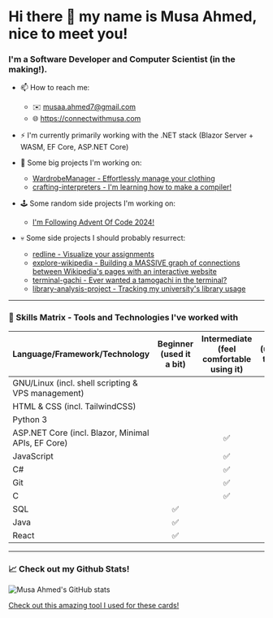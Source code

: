 <!--
**m-GDEV/m-GDEV** is a ✨ _special_ ✨ repository because its `README.md` (this file) appears on your GitHub profile.

Here are some ideas to get you started:

- 🔭 I’m currently working on ...
- 🌱 I’m currently learning ...
- 👯 I’m looking to collaborate on ...
- 🤔 I’m looking for help with ...
- 💬 Ask me about ...
- 📫 How to reach me: ...
- 😄 Pronouns: ...
- ⚡ Fun fact: ...
-->

# Hi there 👋 my name is Musa Ahmed, nice to meet you!

### I'm a Software Developer and Computer Scientist (in the making!).
- 📫 How to reach me:
  - ✉️ <musaa.ahmed7@gmail.com>
  - 🌐 <https://connectwithmusa.com>

- ⚡ I'm currently primarily working with the .NET stack (Blazor Server + WASM, EF Core, ASP.NET Core)
  
- 🔭 Some big projects I'm working on:
  - [WardrobeManager - Effortlessly manage your clothing](https://github.com/m-GDEV/WardrobeManager)
  - [crafting-interpreters - I'm learning how to make a compiler!](https://github.com/m-GDEV/crafting-interpreters)
  
- 🕹️ Some random side projects I'm working on:
  - [I'm Following Advent Of Code 2024!](https://github.com/m-GDEV/aoc)

- 💀 Some side projects I should probably resurrect:
  - [redline - Visualize your assignments](https://github.com/m-GDEV/redline)
  - [explore-wikipedia - Building a MASSIVE graph of connections between Wikipedia's pages with an interactive website](https://github.com/m-GDEV/explore-wikipedia)
  - [terminal-gachi - Ever wanted a tamogachi in the terminal?](https://github.com/m-GDEV/terminal-gachi)
  - [library-analysis-project - Tracking my university's library usage](https://github.com/m-GDEV/library-analysis-project)

---

### 🧰 Skills Matrix - Tools and Technologies I've worked with
| Language/Framework/Technology | Beginner (used it a bit) | Intermediate (feel comfortable using it) | Advanced (understand the ins and outs) | Very Advanced (i'm at home) |
| :---------------------------- | :----------------------: | :--------------------------------------: | :------------------------------------: | :--------------------: |
| GNU/Linux (incl. shell scripting & VPS management) ||||✅|
| HTML & CSS (incl. TailwindCSS) |||✅||||
| Python 3 |||✅|||
| ASP.NET Core (incl. Blazor, Minimal APIs, EF Core) ||✅|||
| JavaScript ||✅|||||
| C# ||✅|||||
| Git ||✅|||
| C ||✅|||
| SQL |✅||||||
| Java |✅||||||
| React |✅||||||

---

### 📈 Check out my Github Stats!
![Musa Ahmed's GitHub stats](https://github-readme-stats.vercel.app/api?username=m-GDEV&show_icons=true&theme=radical)

[Check out this amazing tool I used for these cards!](https://github.com/anuraghazra/github-readme-stats)
